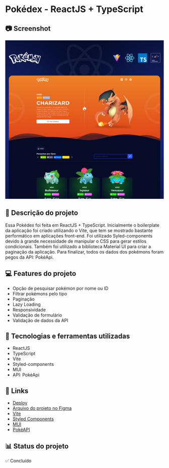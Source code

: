 # Pokédex - ReactJS + TypeScript 

## 📷 Screenshot
[![Screenshot](https://github.com/kinmane/pokedex-react/blob/main/public/screenshot.png?raw=true "Screenshot")](https://github.com/kinmane/pokedex-react/blob/main/public/screenshot.png?raw=true "Screenshot")

## 📝 Descrição do projeto
Essa Pokédex foi feita em ReactJS + TypeScript. Inicialmente o boilerplate da aplicação foi criado utilizando o Vite, que tem se mostrado bastante performático em aplicações front-end. Foi utilizado Syled-components devido à grande necessidade de manipular o CSS para gerar estilos condicionais. Também foi utilizado a biblioteca Material UI para criar a paginação da aplicação. Para finalizar, todos os dados dos pokémons foram pegos da API: PokéApi.

## 💻 Features do projeto
- Opção de pesquisar pokémon por nome ou ID
- Filtrar pokémons pelo tipo
- Paginação 
- Lazy Loading
- Responsividade 
- Validação de formulário
- Validação de dados da API 

## 🚀 Tecnologias e ferramentas utilizadas
- ReactJS
- TypeScript
- Vite
- Styled-components
- MUI 
- API: PokéApi

## 📌 Links 
 - [Deploy](https://pokedex-react-carlosdancr.vercel.app/)
 - [Arquivo do projeto no Figma](https://www.figma.com/file/MoGoQgI1dNLClQEZxk9v2A/Pok%C3%A9dex?node-id=0%3A1)
 - [Vite](https://vitejs.dev/)
 - [Styled Components](https://styled-components.com/)
 - [MUI](https://mui.com/pt/)
 - [PokéAPI](https://pokeapi.co/)

## 📊 Status do projeto
✅ Concluído
